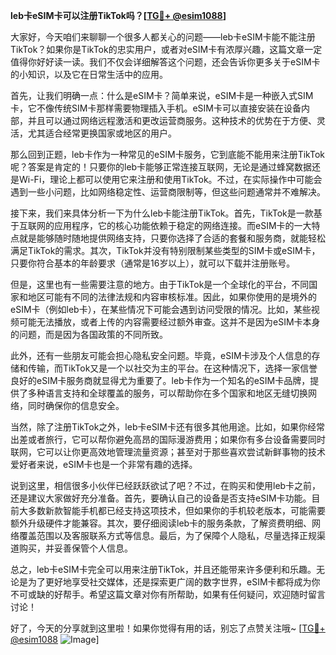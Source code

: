 **leb卡eSIM卡可以注册TikTok吗？[[TG💪+ @esim1088](https://t.me/s/esim1088)]**

大家好，今天咱们来聊聊一个很多人都关心的问题——leb卡eSIM卡能不能注册TikTok？如果你是TikTok的忠实用户，或者对eSIM卡有浓厚兴趣，这篇文章一定值得你好好读一读。我们不仅会详细解答这个问题，还会告诉你更多关于eSIM卡的小知识，以及它在日常生活中的应用。

首先，让我们明确一点：什么是eSIM卡？简单来说，eSIM卡是一种嵌入式SIM卡，它不像传统SIM卡那样需要物理插入手机。eSIM卡可以直接安装在设备内部，并且可以通过网络远程激活和更改运营商服务。这种技术的优势在于方便、灵活，尤其适合经常更换国家或地区的用户。

那么回到正题，leb卡作为一种常见的eSIM卡服务，它到底能不能用来注册TikTok呢？答案是肯定的！只要你的leb卡能够正常连接互联网，无论是通过蜂窝数据还是Wi-Fi，理论上都可以使用它来注册和使用TikTok。不过，在实际操作中可能会遇到一些小问题，比如网络稳定性、运营商限制等，但这些问题通常并不难解决。

接下来，我们来具体分析一下为什么leb卡能注册TikTok。首先，TikTok是一款基于互联网的应用程序，它的核心功能依赖于稳定的网络连接。而eSIM卡的一大特点就是能够随时随地提供网络支持，只要你选择了合适的套餐和服务商，就能轻松满足TikTok的需求。其次，TikTok并没有特别限制某些类型的SIM卡或eSIM卡，只要你符合基本的年龄要求（通常是16岁以上），就可以下载并注册账号。

但是，这里也有一些需要注意的地方。由于TikTok是一个全球化的平台，不同国家和地区可能有不同的法律法规和内容审核标准。因此，如果你使用的是境外的eSIM卡（例如leb卡），在某些情况下可能会遇到访问受限的情况。比如，某些视频可能无法播放，或者上传的内容需要经过额外审查。这并不是因为eSIM卡本身的问题，而是因为各国政策的不同所致。

此外，还有一些朋友可能会担心隐私安全问题。毕竟，eSIM卡涉及个人信息的存储和传输，而TikTok又是一个以社交为主的平台。在这种情况下，选择一家信誉良好的eSIM卡服务商就显得尤为重要了。leb卡作为一个知名的eSIM卡品牌，提供了多种语言支持和全球覆盖的服务，可以帮助你在多个国家和地区无缝切换网络，同时确保你的信息安全。

当然，除了注册TikTok之外，leb卡eSIM卡还有很多其他用途。比如，如果你经常出差或者旅行，它可以帮你避免高昂的国际漫游费用；如果你有多台设备需要同时联网，它可以让你更高效地管理流量资源；甚至对于那些喜欢尝试新鲜事物的技术爱好者来说，eSIM卡也是一个非常有趣的选择。

说到这里，相信很多小伙伴已经跃跃欲试了吧？不过，在购买和使用leb卡之前，还是建议大家做好充分准备。首先，要确认自己的设备是否支持eSIM卡功能。目前大多数新款智能手机都已经支持这项技术，但如果你的手机较老版本，可能需要额外升级硬件才能兼容。其次，要仔细阅读leb卡的服务条款，了解资费明细、网络覆盖范围以及客服联系方式等信息。最后，为了保障个人隐私，尽量选择正规渠道购买，并妥善保管个人信息。

总之，leb卡eSIM卡完全可以用来注册TikTok，并且还能带来许多便利和乐趣。无论是为了更好地享受社交媒体，还是探索更广阔的数字世界，eSIM卡都将成为你不可或缺的好帮手。希望这篇文章对你有所帮助，如果有任何疑问，欢迎随时留言讨论！

好了，今天的分享就到这里啦！如果你觉得有用的话，别忘了点赞关注哦~ [[TG💪+ @esim1088](https://t.me/s/esim1088) ![Image](https://i.postimg.cc/4NQfJmqS/Snipaste-2025-05-13-00-14-12.png)]
